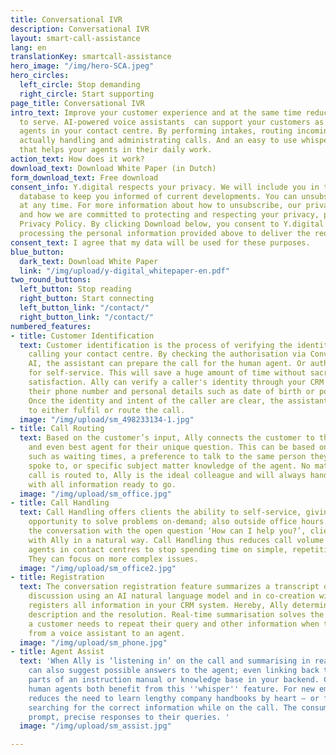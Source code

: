 ```yaml
---
title: Conversational IVR
description: Conversational IVR
layout: smart-call-assistance
lang: en
translationKey: smartcall-assistance
hero_image: "/img/hero-SCA.jpeg"
hero_circles:
  left_circle: Stop demanding
  right_circle: Start supporting
page_title: Conversational IVR
intro_text: Improve your customer experience and at the same time reduce your cost
  to serve. AI-powered voice assistants  can support your customers as well as the
  agents in your contact centre. By performing intakes, routing incoming calls and
  actually handling and administrating calls. And an easy to use whispering function
  that helps your agents in their daily work.
action_text: How does it work?
download_text: Download White Paper (in Dutch)
form_download_text: Free download
consent_info: Y.digital respects your privacy. We will include you in the Y.digital 
  database to keep you informed of current developments. You can unsubscribe from this 
  at any time. For more information about how to unsubscribe, our privacy practices, 
  and how we are committed to protecting and respecting your privacy, please view our 
  Privacy Policy. By clicking Download below, you consent to Y.digital storing and 
  processing the personal information provided above to deliver the requested content.
consent_text: I agree that my data will be used for these purposes.
blue_button:
  dark_text: Download White Paper
  link: "/img/upload/y-digital_whitepaper-en.pdf"
two_round_buttons:
  left_button: Stop reading
  right_button: Start connecting
  left_button_link: "/contact/"
  right_button_link: "/contact/"
numbered_features:
- title: Customer Identification
  text: Customer identification is the process of verifying the identity of the person
    calling your contact centre. By checking the authorisation via Conversational
    AI, the assistant can prepare the call for the human agent. Or authorize the customer
    for self-service. This will save a huge amount of time without sacrifising customer
    satisfaction. Ally can verify a caller's identity through your CRM system using
    their phone number and personal details such as date of birth or postal code.
    Once the identity and intent of the caller are clear, the assistant can proceed
    to either fulfil or route the call.
  image: "/img/upload/sm_498233134-1.jpg"
- title: Call Routing
  text: Based on the customer’s input, Ally connects the customer to the right department
    and even best agent for their unique question. This can be based on variables
    such as waiting times, a preference to talk to the same person they previously
    spoke to, or specific subject matter knowledge of the agent. No matter who the
    call is routed to, Ally is the ideal colleague and will always hand over the call
    with all information ready to go.
  image: "/img/upload/sm_office.jpg"
- title: Call Handling
  text: Call Handling offers clients the ability to self-service, giving them the
    opportunity to solve problems on-demand; also outside office hours. By starting
    the conversation with the open question ‘How can I help you?’, clients can converse
    with Ally in a natural way. Call Handling thus reduces call volume and allows
    agents in contact centres to stop spending time on simple, repetitive questions.
    They can focus on more complex issues.
  image: "/img/upload/sm_office2.jpg"
- title: Registration
  text: The conversation registration feature summarizes a transcript of an ongoing
    discussion using an AI natural language model and in co-creation with the agent
    registers all information in your CRM system. Hereby, Ally determines the issue
    description and the resolution. Real-time summarisation solves the issue where
    a customer needs to repeat their query and other information when transferred
    from a voice assistant to an agent.
  image: "/img/upload/sm_phone.jpg"
- title: Agent Assist
  text: 'When Ally is ‘listening in’ on the call and summarising in real time, it
    can also suggest possible answers to the agent; even linking back to relevant
    parts of an instruction manual or knowledge base in your backend. Customers and
    human agents both benefit from this ''whisper'' feature. For new employees, this
    reduces the need to learn lengthy company handbooks by heart – or frantically
    searching for the correct information while on the call. The consumer receives
    prompt, precise responses to their queries. '
  image: "/img/upload/sm_assist.jpg"

---
```

